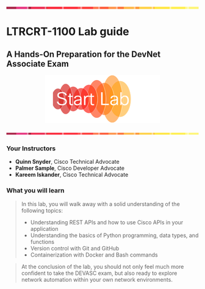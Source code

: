 ![line](./assets/banner.png)
# LTRCRT-1100 Lab guide
## A Hands-On Preparation for the DevNet Associate Exam

<p align="center">
<a href="./00-lab-guide/README.md"><img src="./assets/start.png" width="300px"></a>
</p>

![line](./assets/banner.png)

### Your Instructors
- **Quinn Snyder**, Cisco Technical Advocate 
- **Palmer Sample**, Cisco Developer Advocate
- **Kareem Iskander**, Cisco Technical Advocate 


### What you will learn 
> In this lab, you will walk away with a solid understanding of the following topics:
>
> - Understanding REST APIs and how to use Cisco APIs in your application 
> - Understanding the basics of Python programming, data types, and functions
> - Version control with Git and GitHub
> - Containerization with Docker and Bash commands

> At the conclusion of the lab, you should not only feel much more confident to take the DEVASC exam, but also ready to explore network automation within your own network environments.

